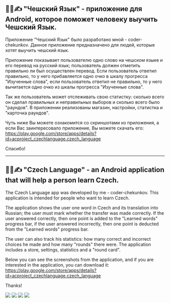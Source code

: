 ## 👨‍🎓✍ "Чешский Язык" - приложение для Android, которое поможет человеку выучить Чешский Язык.

Приложение "Чешский Язык" было разработано мной - coder-chekunkov. Данное приложение предназначено для людей, которые хотят выучить чешский язык. 

Приложение показывает пользователю одно слово на чешском языке и его перевод на русский язык; пользователь должен отметить правильно ли был осуществлен перевод. 
Если пользователь ответил правильно, то у него прибавляется одно очко в шкалу прогресса "Изученные слова", если пользователь ответил не правильно, то у него вычитается
одно очко из шкалы прогресса "Изученные слова".

Так же пользователь может отслеживать свою статистку: сколько всего он сделал правильных и неправильных выборов и сколько всего было "раундов". 
В приложении реализованы магазин, настройки, статистка и "карточка раундов".

Чуть ниже Вы можете ознакомится со скриншотами из приложения, а если Вас заинтересовало приложение,
Вы можете скачать его: https://play.google.com/store/apps/details?id=acproject_czechlanguage.czech_language

Спасибо!

---------------------------------------------------

## 👨‍🎓✍ "Czech Language" - an Android application that will help a person learn Czech.

The Czech Language app was developed by me - coder-chekunkov. This application is intended for people who want to learn Czech.

The application shows the user one word in Czech and its translation into Russian; the user must mark whether the transfer was made correctly. 
If the user answered correctly, then one point is added to the "Learned words" progress bar, if the user answered incorrectly, then one point 
is deducted from the "Learned words" progress bar.

The user can also track his statistics: how many correct and incorrect choices he made and how many "rounds" there were. 
The application includes a store, settings, statistics and a "round card".

Below you can see the screenshots from the application, and if you are interested in the application, 
you can download it: https://play.google.com/store/apps/details?id=acproject_czechlanguage.czech_language

Thanks!

![](https://github.com/coder-chekunkov/Czech-Language/blob/master/wiki_images/000.jpg) ![](https://github.com/coder-chekunkov/Czech-Language/blob/master/wiki_images/001.jpg) ![](https://github.com/coder-chekunkov/Czech-Language/blob/master/wiki_images/002.jpg) ![](https://github.com/coder-chekunkov/Czech-Language/blob/master/wiki_images/003.jpg)
